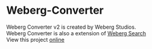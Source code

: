 # Weberg-Converter
Weberg Converter v2 is created by Weberg Studios.<br>
Weberg Converter is also a extension of <a href="https://webergstudios.github.io/webergsearch">Weberg Search</a><br>
View this project <a href="https://webergstudios.github.io/webergconverter">online</a>
